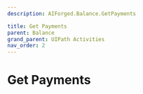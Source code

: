 ```yaml
---
description: AIForged.Balance.GetPayments

title: Get Payments
parent: Balance
grand_parent: UIPath Activities
nav_order: 2
---
```


# Get Payments

